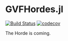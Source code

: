 # GVFHordes.jl
[![Build Status](https://travis-ci.com/mkschleg/GVFHordes.jl.svg?branch=master)](https://travis-ci.com/mkschleg/GVFHordes.jl)
[![codecov](https://codecov.io/gh/mkschleg/Horde.jl/branch/master/graph/badge.svg)](https://codecov.io/gh/mkschleg/Reproduce.jl)

The Horde is coming.
